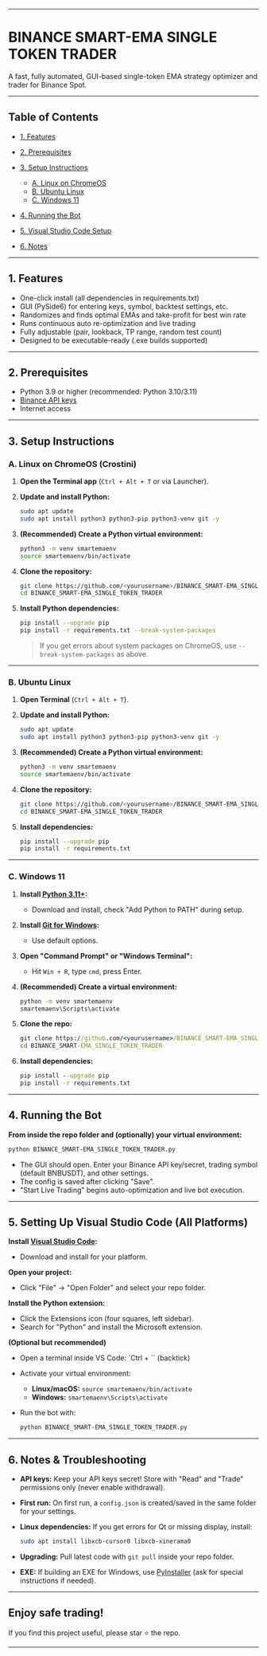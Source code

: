 
---

# BINANCE SMART-EMA SINGLE TOKEN TRADER

A fast, fully automated, GUI-based single-token EMA strategy optimizer and trader for Binance Spot.

---

## Table of Contents

* [1. Features](#features)
* [2. Prerequisites](#prerequisites)
* [3. Setup Instructions](#setup-instructions)

  * [A. Linux on ChromeOS](#chromeos)
  * [B. Ubuntu Linux](#ubuntu)
  * [C. Windows 11](#windows11)
* [4. Running the Bot](#running)
* [5. Visual Studio Code Setup](#vscode)
* [6. Notes](#notes)

---

## <a name="features"></a>1. Features

* One-click install (all dependencies in requirements.txt)
* GUI (PySide6) for entering keys, symbol, backtest settings, etc.
* Randomizes and finds optimal EMAs and take-profit for best win rate
* Runs continuous auto re-optimization and live trading
* Fully adjustable (pair, lookback, TP range, random test count)
* Designed to be executable-ready (.exe builds supported)

---

## <a name="prerequisites"></a>2. Prerequisites

* Python 3.9 or higher (recommended: Python 3.10/3.11)
* [Binance API keys](https://www.binance.com/en/my/settings/api-management)
* Internet access

---

## <a name="setup-instructions"></a>3. Setup Instructions

### <a name="chromeos"></a>A. Linux on ChromeOS (Crostini)

1. **Open the Terminal app** (`Ctrl + Alt + T` or via Launcher).
2. **Update and install Python:**

   ```sh
   sudo apt update
   sudo apt install python3 python3-pip python3-venv git -y
   ```
3. **(Recommended) Create a Python virtual environment:**

   ```sh
   python3 -m venv smartemaenv
   source smartemaenv/bin/activate
   ```
4. **Clone the repository:**

   ```sh
   git clone https://github.com/<yourusername>/BINANCE_SMART-EMA_SINGLE_TOKEN_TRADER.git
   cd BINANCE_SMART-EMA_SINGLE_TOKEN_TRADER
   ```
5. **Install Python dependencies:**

   ```sh
   pip install --upgrade pip
   pip install -r requirements.txt --break-system-packages
   ```

   > If you get errors about system packages on ChromeOS, use `--break-system-packages` as above.

---

### <a name="ubuntu"></a>B. Ubuntu Linux

1. **Open Terminal** (`Ctrl + Alt + T`).
2. **Update and install Python:**

   ```sh
   sudo apt update
   sudo apt install python3 python3-pip python3-venv git -y
   ```
3. **(Recommended) Create a Python virtual environment:**

   ```sh
   python3 -m venv smartemaenv
   source smartemaenv/bin/activate
   ```
4. **Clone the repository:**

   ```sh
   git clone https://github.com/<yourusername>/BINANCE_SMART-EMA_SINGLE_TOKEN_TRADER.git
   cd BINANCE_SMART-EMA_SINGLE_TOKEN_TRADER
   ```
5. **Install dependencies:**

   ```sh
   pip install --upgrade pip
   pip install -r requirements.txt
   ```

---

### <a name="windows11"></a>C. Windows 11

1. **Install [Python 3.11+](https://www.python.org/downloads/windows/):**

   * Download and install, check "Add Python to PATH" during setup.
2. **Install [Git for Windows](https://git-scm.com/download/win):**

   * Use default options.
3. **Open "Command Prompt" or "Windows Terminal":**

   * Hit `Win + R`, type `cmd`, press Enter.
4. **(Recommended) Create a virtual environment:**

   ```cmd
   python -m venv smartemaenv
   smartemaenv\Scripts\activate
   ```
5. **Clone the repo:**

   ```cmd
   git clone https://github.com/<yourusername>/BINANCE_SMART-EMA_SINGLE_TOKEN_TRADER.git
   cd BINANCE_SMART-EMA_SINGLE_TOKEN_TRADER
   ```
6. **Install dependencies:**

   ```cmd
   pip install --upgrade pip
   pip install -r requirements.txt
   ```

---

## <a name="running"></a>4. Running the Bot

**From inside the repo folder and (optionally) your virtual environment:**

```sh
python BINANCE_SMART-EMA_SINGLE_TOKEN_TRADER.py
```

* The GUI should open. Enter your Binance API key/secret, trading symbol (default BNBUSDT), and other settings.
* The config is saved after clicking "Save".
* "Start Live Trading" begins auto-optimization and live bot execution.

---

## <a name="vscode"></a>5. Setting Up Visual Studio Code (All Platforms)

**Install [Visual Studio Code](https://code.visualstudio.com/):**

* Download and install for your platform.

**Open your project:**

* Click "File" → "Open Folder" and select your repo folder.

**Install the Python extension:**

* Click the Extensions icon (four squares, left sidebar).
* Search for "Python" and install the Microsoft extension.

**(Optional but recommended)**

* Open a terminal inside VS Code: `Ctrl + `` (backtick)
* Activate your virtual environment:

  * **Linux/macOS:** `source smartemaenv/bin/activate`
  * **Windows:** `smartemaenv\Scripts\activate`
* Run the bot with:

  ```sh
  python BINANCE_SMART-EMA_SINGLE_TOKEN_TRADER.py
  ```

---

## <a name="notes"></a>6. Notes & Troubleshooting

* **API keys:** Keep your API keys secret! Store with "Read" and "Trade" permissions only (never enable withdrawal).
* **First run:** On first run, a `config.json` is created/saved in the same folder for your settings.
* **Linux dependencies:** If you get errors for Qt or missing display, install:

  ```sh
  sudo apt install libxcb-cursor0 libxcb-xinerama0
  ```
* **Upgrading:** Pull latest code with `git pull` inside your repo folder.
* **EXE:** If building an EXE for Windows, use [PyInstaller](https://pyinstaller.org/en/stable/) (ask for special instructions if needed).

---

## Enjoy safe trading!

If you find this project useful, please star ⭐ the repo.

---

